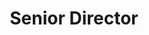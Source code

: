 ---
draft: false
name: "Janette Lynch"
title: "Senior Director"
avatar: {
    src: "../../assets/images/gafoor2.jpeg",
    alt: "Janette Lynch"
}
publishDate: "2022-11-07 15:39"
---